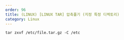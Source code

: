 ```yaml
---      
order: 96      
title: (LINUX) [LINUX TAR] 압축풀기 (지정 특정 디렉토리)      
category: Linux      
---      
```

   
```   
tar zxvf /etc/file.tar.gz -C /etc   
```